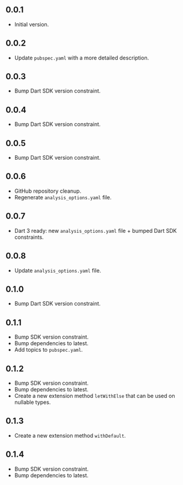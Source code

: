 ## 0.0.1

- Initial version.

## 0.0.2

- Update `pubspec.yaml` with a more detailed description.

## 0.0.3

- Bump Dart SDK version constraint.

## 0.0.4

- Bump Dart SDK version constraint.

## 0.0.5

- Bump Dart SDK version constraint.

## 0.0.6

- GitHub repository cleanup.
- Regenerate `analysis_options.yaml` file.

## 0.0.7

- Dart 3 ready: new `analysis_options.yaml` file + bumped Dart SDK constraints.

## 0.0.8

- Update `analysis_options.yaml` file.

## 0.1.0

- Bump Dart SDK version constraint.

## 0.1.1

- Bump SDK version constraint.
- Bump dependencies to latest.
- Add topics to `pubspec.yaml`.

## 0.1.2

- Bump SDK version constraint.
- Bump dependencies to latest.
- Create a new extension method `letWithElse` that can be used on nullable types.

## 0.1.3

- Create a new extension method `withDefault`.

## 0.1.4

- Bump SDK version constraint.
- Bump dependencies to latest.